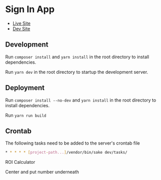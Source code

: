 # Sign In App

* [Live Site](https://www.signinapp.com/)
* [Dev Site](https://signinapp.trainor.dev/)

## Development

Run `composer install` and `yarn install` in the root directory to install dependencies.

Run `yarn dev` in the root directory to startup the development server.


## Deployment

Run `composer install --no-dev` and `yarn install` in the root directory to install dependencies.

Run `yarn run build`

## Crontab

The following tasks need to be added to the server's crontab file

```sh
* * * * * [project-path...]/vendor/bin/sake dev/tasks/
```


ROI Calculator

Center and put number underneath
